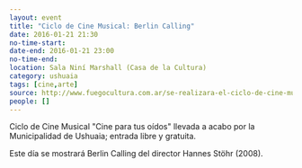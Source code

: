 ```yaml
---
layout: event 
title: "Ciclo de Cine Musical: Berlin Calling"
date: 2016-01-21 21:30
no-time-start: 
date-end: 2016-01-21 23:00
no-time-end: 
location: Sala Niní Marshall (Casa de la Cultura)
category: ushuaia
tags: [cine,arte]
source: http://www.fuegocultura.com.ar/se-realizara-el-ciclo-de-cine-musical-cine-para-tus-oidos/
people: []
---
```


Ciclo de Cine Musical "Cine para tus oídos" llevada a acabo por la Municipalidad de Ushuaia; entrada libre y gratuita.

Este día se mostrará Berlin Calling del director Hannes Stöhr (2008).
